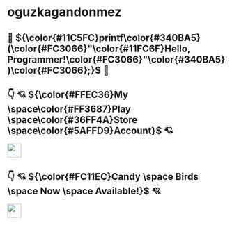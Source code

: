 # oguzkagandonmez

## :space_invader: ${\color{#11C5FC}printf\color{#340BA5}(\color{#FC3066}"\color{#11FC6F}Hello, Programmer!\color{#FC3066}"\color{#340BA5})\color{#FC3066};}$ :space_invader:
##
## :point_down: :cupid: ${\color{#FFEC36}My \space\color{#FF3687}Play \space\color{#36FF4A}Store \space\color{#5AFFD9}Account}$ :cupid: 
[<img alt="" width="32" height="32" img src="https://i1.wp.com/9to5google.com/wp-content/uploads/sites/4/2022/07/current-google-play-icon.jpg" />](https://play.google.com/store/apps/dev?id=7530952113254800524)
## :point_down: :cupid: ${\color{#FC11EC}Candy \space Birds \space Now \space Available!}$ :cupid:
[<img alt="" width="32" height="32" img src="https://play-lh.googleusercontent.com/4lTqUnHH1IG3y9g6MdgrVteqWK5U_MELyQdMeMS7fYMPD1t4dsldhsJ-Qp9XnB-31BVZ=w240-h480-rw" />](https://play.google.com/store/apps/details?id=com.UniversalGameStudios.CandyBirdsHalloweenSpecial) 
